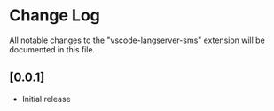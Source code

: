 # Change Log
All notable changes to the "vscode-langserver-sms" extension will be documented in this file.

## [0.0.1]
- Initial release
